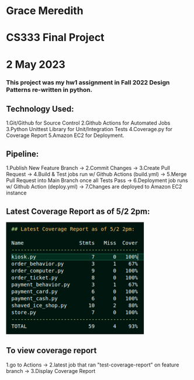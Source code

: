 # Grace Meredith
# CS333 Final Project
# 2 May 2023

### This project was my hw1 assignment in Fall 2022 Design Patterns re-written in python.

## Technology Used: 

1.Git/Github for Source Control
2.Github Actions for Automated Jobs
3.Python Unittest Library for Unit/Integration Tests
4.Coverage.py for Coverage Report
5.Amazon EC2 for Deployment.

## Pipeline: 

1.Publish New Feature Branch -> 
2.Commit Changes -> 
3.Create Pull Request -> 
4.Build & Test jobs run w/ Github Actions (build.yml) -> 
5.Merge Pull Request into Main Branch once all Tests Pass -> 
6.Deployment job runs w/ Github Action (deploy.yml) -> 
7.Changes are deployed to Amazon EC2 instance

## Latest Coverage Report as of 5/2 2pm: 






![img](/screenshot.png)
## To view coverage report

1.go to Actions ->
2.latest job that ran "test-coverage-report" on feature branch -> 
3.Display Coverage Report
